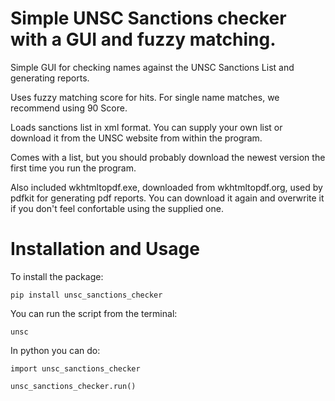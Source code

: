# Simple UNSC Sanctions checker with a GUI and fuzzy matching.

Simple GUI for checking names against the UNSC Sanctions List and generating
reports.

Uses fuzzy matching score for hits. For single name matches, we recommend using
90 Score.

Loads sanctions list in xml format. You can supply your own list or download it
from the UNSC website from within the program.

Comes with a list, but you should probably download the newest version the first
time you run the program.

Also included wkhtmltopdf.exe, downloaded from wkhtmltopdf.org, used by pdfkit
for generating pdf reports. You can download it again and overwrite it if you
don't feel confortable using the supplied one.

# Installation and Usage

To install the package:

`pip install unsc_sanctions_checker`

You can run the script from the terminal:

`unsc`

In python you can do:

```
import unsc_sanctions_checker

unsc_sanctions_checker.run()
```

